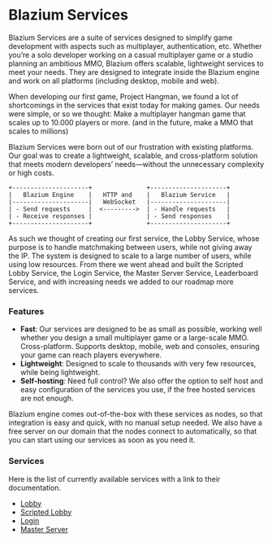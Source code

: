# Blazium Services

Blazium Services are a suite of services designed to simplify game development
with aspects such as multiplayer, authentication, etc. Whether you’re a solo
developer working on a casual multiplayer game or a studio planning an ambitious
MMO, Blazium offers scalable, lightweight services to meet your needs.
They are designed to integrate inside the Blazium engine and work on
all platforms (including desktop, mobile and web).

When developing our first game, Project Hangman, we found a lot of shortcomings
in the services that exist today for making games. Our needs were simple, or so
we thought: Make a multiplayer hangman game that scales up to 10.000 players or
more. (and in the future, make a MMO that scales to millions)

Blazium Services were born out of our frustration
with existing platforms. Our goal was to create a lightweight, scalable, and
cross-platform solution that meets modern developers’ needs—without the
unnecessary complexity or high costs.

    +---------------------+               +---------------------+
    |   Blazium Engine    |   HTTP and    |   Blazium Service   |
    |---------------------|   WebSocket   |---------------------|
    | - Send requests     |  <--------->  | - Handle requests   |
    | - Receive responses |               | - Send responses    |
    +---------------------+               +---------------------+

As such we thought of creating our first service, the Lobby Service, whose
purpose is to handle matchmaking between users, while not giving away the IP.
The system is designed to scale to a large number of users, while using low
resources. From there we went ahead and built the Scripted Lobby Service, the
Login Service, the Master Server Service, Leaderboard Service, and with
increasing needs we added to our roadmap more services.

### Features
- **Fast**: Our services are designed to be as small as possible, working
well whether you design a small multiplayer game or a large-scale MMO.
Cross-platform. Supports desktop, mobile, web and consoles, ensuring your game
can reach players everywhere.
- **Lightweight**: Designed to scale to thousands with
very few resources, while being lightweight.
- **Self-hosting**: Need full control?
We also offer the option to self host and easy configuration of the services you
use, if the free hosted services are not enough.

Blazium engine comes out-of-the-box with these services as nodes,
so that integration is easy and quick, with no manual setup needed.
We also have a free server on our domain that the nodes connect to automatically,
so that you can start using our services as soon as you need it.

### Services
Here is the list of currently available services with a link to their documentation.
- [Lobby](https://docs.blazium.app/classes/class_lobbyclient.html)
- [Scripted Lobby](https://docs.blazium.app/classes/class_authoritativelobbyclient.html)
- [Login](https://docs.blazium.app/classes/class_loginclient.html)
- [Master Server](https://docs.blazium.app/classes/class_loginclient.htmlMasterServer)